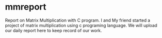 # mmreport
Report on Matrix Multiplication with C program.
I and My friend started a project of matrix multiplication using c programing language.
We will upload our daily report here to keep record of our work.
